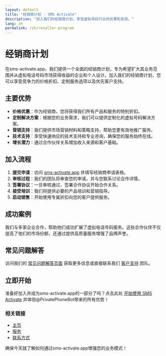 ```yaml
---
layout: default
title: "经销商计划 - SMS Activate"
description: "加入我们的经销商计划，享受虚拟号码行业的优惠和支持。"
lang: zh
permalink: /zh/reseller-program
---
```


# 经销商计划

在sms-activate.app，我们提供一个全面的经销商计划，专为希望扩大其业务范围并从虚拟电话号码市场获得收益的企业和个人设计。加入我们的经销商计划，您可以享受竞争力的价格折扣、定制服务选项以及优先客户支持。

## 主要优势

- **价格优惠**：作为经销商，您将获得我们所有产品和服务的特别折扣。
- **定制解决方案**：根据您的业务需求，我们可以提供定制化的虚拟号码解决方案。
- **营销支持**：我们提供市场营销材料和策略支持，帮助您更有效地推广服务。
- **技术支持**：享受快速响应的技术支持和专业咨询，确保您的服务始终在线。
- **增长潜力**：通过合作伙伴关系增加收入来源和客户基础。

## 加入流程

1. **提交申请**：访问 [sms-activate.app](https://sms-activate.app) 并填写经销商申请表格。
2. **审核过程**：我们的团队将审查您的申请，并与您联系讨论合作详情。
3. **签署协议**：一旦审核通过，签署合作协议开始合作关系。
4. **接受培训**：我们将提供必要的产品培训和营销指导。
5. **启动销售**：开始使用专属折扣向您的客户提供服务。

## 成功案例

我们与多家企业合作，帮助他们成功扩展了虚拟电话号码服务。这些合作伙伴不仅提高了他们的市场份额，还通过提供高质量服务增强了品牌声誉。

## 常见问题解答

访问我们的 [常见问题解答页面](/zh/faq) 获取更多信息或直接联系我们 [客户支持](/zh/support) 团队。

## 立即开始

准备好加入并成为sms-activate.app的一部分了吗？点击此处 [开始使用 SMS Activate](https://sms-activate.app/get-started) 并体验@PrivatePhoneBot带来的所有优势！

### 相关链接

- [主页](/zh/)
- [服务](/zh/services)
- [联系方式](/zh/contact)

确保今天就了解如何通过sms-activate.app增强您的业务模式！